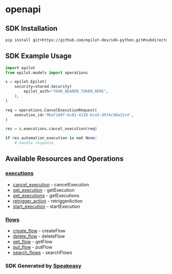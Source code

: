# openapi

<!-- Start SDK Installation -->
## SDK Installation

```bash
pip install git+https://github.com/epilot-dev/sdk-python.git#subdirectory=automation
```
<!-- End SDK Installation -->

## SDK Example Usage
<!-- Start SDK Example Usage -->
```python
import epilot
from epilot.models import operations

s = epilot.Epilot(
    security=shared.Security(
        epilot_auth="YOUR_BEARER_TOKEN_HERE",
    ),
)

req = operations.CancelExecutionRequest(
    execution_id='9baf184f-bc81-4128-bca3-d974c90a12c4',
)

res = s.executions.cancel_execution(req)

if res.automation_execution is not None:
    # handle response
```
<!-- End SDK Example Usage -->

<!-- Start SDK Available Operations -->
## Available Resources and Operations


### [executions](docs/executions/README.md)

* [cancel_execution](docs/executions/README.md#cancel_execution) - cancelExecution
* [get_execution](docs/executions/README.md#get_execution) - getExecution
* [get_executions](docs/executions/README.md#get_executions) - getExecutions
* [retrigger_action](docs/executions/README.md#retrigger_action) - retriggerAction
* [start_execution](docs/executions/README.md#start_execution) - startExecution

### [flows](docs/flows/README.md)

* [create_flow](docs/flows/README.md#create_flow) - createFlow
* [delete_flow](docs/flows/README.md#delete_flow) - deleteFlow
* [get_flow](docs/flows/README.md#get_flow) - getFlow
* [put_flow](docs/flows/README.md#put_flow) - putFlow
* [search_flows](docs/flows/README.md#search_flows) - searchFlows
<!-- End SDK Available Operations -->

### SDK Generated by [Speakeasy](https://docs.speakeasyapi.dev/docs/using-speakeasy/client-sdks)
